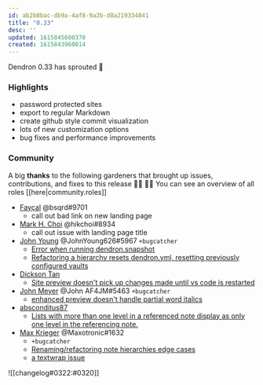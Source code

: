 ```yaml
---
id: ab2b8bac-db9a-4af8-9a2b-d8a219334841
title: "0.33"
desc: ''
updated: 1615845600370
created: 1615843960014
---
```



Dendron 0.33 has sprouted  🌱

### Highlights

- password protected sites
- export to regular Markdown
- create github style commit visualization
- lots of new customization options
- bug fixes and performance improvements

### Community

A big **thanks** to the following gardeners that brought up issues, contributions, and fixes to this release :man_farmer: :woman_farmer: 
You can see an overview of all roles [[here|community.roles]]

- [Fayçal](https://github.com/d3vr) @bsqrd#9701 
  - call out bad link on new landing page
- [Mark H. Choi](https://github.com/hikchoi/cerebrarium) @hikchoi#8934 
  - call out issue with landing page title
- [John Young](https://github.com/iterating) @JohnYoung626#5967 `+bugcatcher`
    - [Error when running dendron.snapshot](https://github.com/dendronhq/dendron/issues/542)
    - [Refactoring a hierarchy resets dendron.yml, resetting previously configured vaults](https://github.com/dendronhq/dendron/issues/529)
- [Dickson Tan](https://github.com/Neurrone)
  - [Site preview doesn't pick up changes made until vs code is restarted](https://github.com/dendronhq/dendron/issues/539)
- [John Meyer](https://github.com/af4jm) @John AF4JM#5463 `+bugcatcher`
  - [enhanced preview doesn't handle partial word italics](https://github.com/dendronhq/dendron/issues/538)
- [absconditus87](https://github.com/absconditus87)
  - [Lists with more than one level in a referenced note display as only one level in the referencing note.](https://github.com/dendronhq/dendron/issues/537)
- [Max Krieger](https://github.com/maxkrieger) @Maxotronic#1632 
  - `+bugcatcher`
  - [ Renaming/refactoring note hierarchies edge cases](https://github.com/dendronhq/dendron/issues/536)
  - [a textwrap issue](https://github.com/dendronhq/dendron/issues/535)


![[changelog#0322:#0320]]
